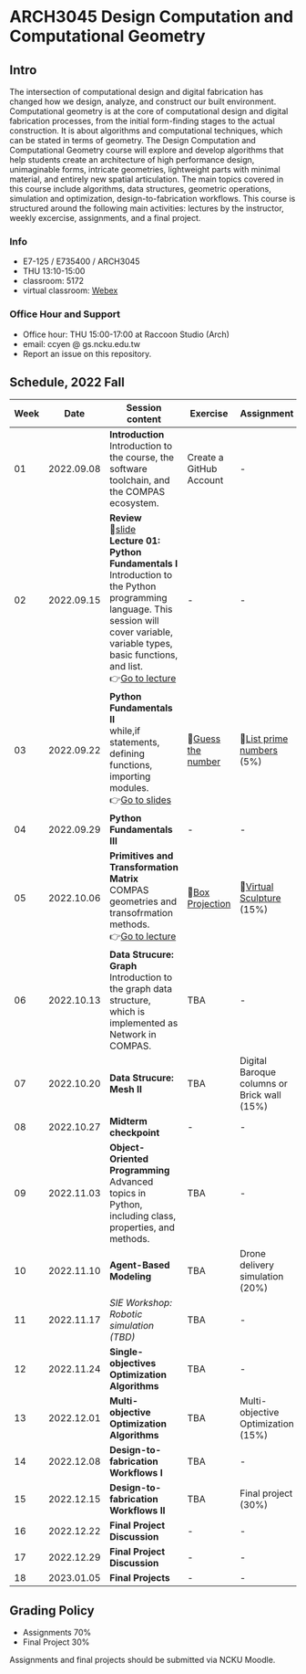 # ARCH3045 Design Computation and Computational Geometry

## Intro

The intersection of computational design and digital fabrication has changed how we design, analyze, and construct our built environment. Computational geometry is at the core of computational design and digital fabrication processes, from the initial form-finding stages to the actual construction. It is about algorithms and computational techniques, which can be stated in terms of geometry. The Design Computation and Computational Geometry course will explore and develop algorithms that help students create an architecture of high performance design, unimaginable forms, intricate geometries, lightweight parts with minimal material, and entirely new spatial articulation. The main topics covered in this course include algorithms, data structures, geometric operations, simulation and optimization, design-to-fabrication workflows. This course is structured around the following main activities: lectures by the instructor, weekly excercise, assignments, and a final project.

### Info
* E7-125 / E735400 / ARCH3045
* THU 13:10-15:00
* classroom: 5172
* virtual classroom: [Webex](https://nckucc.webex.com/meet/z10907049)

### Office Hour and Support
* Office hour: THU 15:00-17:00 at Raccoon Studio (Arch)
* email: ccyen @ gs.ncku.edu.tw
* Report an issue on this repository.

## Schedule, 2022 Fall

| Week | Date       | Session content                                                                                                                                                                                                                                                                                                                                                         | Exercise                                                        | Assignment                                                              |
| ---- | ---------- | ----------------------------------------------------------------------------------------------------------------------------------------------------------------------------------------------------------------------------------------------------------------------------------------------------------------------------------------------------------------------- | --------------------------------------------------------------- | ----------------------------------------------------------------------- |
| 01   | 2022.09.08 | **Introduction**<br>Introduction to the course, the software toolchain, and the COMPAS ecosystem.                                                                                                                                                                                                                                                                       | Create a GitHub Account                                         | -                                                                       |
| 02   | 2022.09.15 | **Review**<br>📖[slide](https://docs.google.com/presentation/d/1iEoZlb6EsvBIl2hRl6EzfJ2EgmVMP2Ejzb6TDcSAd38/edit#slide=id.g15165464355_3_27)<br>**Lecture 01: Python Fundamentals I**<br>Introduction to the Python programming language. This session will cover variable, variable types, basic functions, and list.<br>👉[Go to lecture](Lecture/Lecture_01/README.md) | -                                                               | -                                                                       |
| 03   | 2022.09.22 | **Python Fundamentals II**<br>while,if statements, defining functions, importing modules.<br>👉[Go to slides](https://docs.google.com/presentation/d/1y_GqtYO5Yi6WoIkj8L_ZX_dUtOPqyMx5DuOuVLTaPek/edit?usp=sharing)                                                                                                                                                      | 📝[Guess the number](/Exercise/0_Guess_the_Number/README.md)     | 📄[List prime numbers](/Assignment/0_prime_numbers/README.md)<br>(5%)    |
| 04   | 2022.09.29 | **Python Fundamentals III**                                                                                                                                                                                                                                                                                                                                             | -                                                               | -                                                                       |
| 05   | 2022.10.06 | **Primitives and Transformation Matrix**<br>COMPAS geometries and transofrmation methods.<br>👉[Go to lecture](Lecture/Lecture_03/README.md)                                                                                                                                                                                                                             | 📝[Box Projection](Exercise/1_Project_box_to_xy_plane/README.md) | 📄[Virtual Sculpture](Assignment/1_virtual_sculpture/README.md)<br>(15%) | - |
| 06   | 2022.10.13 | **Data Strucure: Graph**<br>Introduction to the graph data structure, which is implemented as Network in COMPAS.                                                                                                                                                                                                                                                        | TBA                                                             | -                                                                       |
| 07   | 2022.10.20 | **Data Strucure: Mesh II**<br>                                                                                                                                                                                                                                                                                                                                          | TBA                                                             | Digital Baroque columns or Brick wall (15%)                             |
| 08   | 2022.10.27 | **Midterm checkpoint**<br>                                                                                                                                                                                                                                                                                                                                              | -                                                               | -                                                                       |
| 09   | 2022.11.03 | **Object-Oriented Programming**<br>Advanced topics in Python, including class, properties, and methods.                                                                                                                                                                                                                                                                 | TBA                                                             | -                                                                       |
| 10   | 2022.11.10 | **Agent-Based Modeling**<br>                                                                                                                                                                                                                                                                                                                                            | TBA                                                             | Drone delivery simulation (20%)                                         |
| 11   | 2022.11.17 | *SIE Workshop: Robotic simulation (TBD)*                                                                                                                                                                                                                                                                                                                                | TBA                                                             | -                                                                       |
| 12   | 2022.11.24 | **Single-objectives Optimization Algorithms**<br>                                                                                                                                                                                                                                                                                                                       | TBA                                                             | -                                                                       |
| 13   | 2022.12.01 | **Multi-objective Optimization Algorithms**<br>                                                                                                                                                                                                                                                                                                                         | TBA                                                             | Multi-objective Optimization (15%)                                      |
| 14   | 2022.12.08 | **Design-to-fabrication Workflows I**                                                                                                                                                                                                                                                                                                                                   | TBA                                                             | -                                                                       |
| 15   | 2022.12.15 | **Design-to-fabrication Workflows II**                                                                                                                                                                                                                                                                                                                                  | TBA                                                             | Final project (30%)                                                     |
| 16   | 2022.12.22 | **Final Project Discussion**                                                                                                                                                                                                                                                                                                                                            | -                                                               | -                                                                       |
| 17   | 2022.12.29 | **Final Project Discussion**                                                                                                                                                                                                                                                                                                                                            | -                                                               | -                                                                       |
| 18   | 2023.01.05 | **Final Projects**                                                                                                                                                                                                                                                                                                                                                      | -                                                               | -                                                                       |


## Grading Policy
* Assignments 70% 
* Final Project 30%

Assignments and final projects should be submitted via NCKU Moodle. 